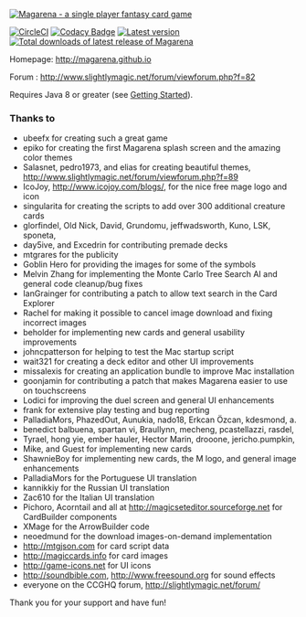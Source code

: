 [![Magarena - a single player fantasy card game](https://raw.githubusercontent.com/wiki/magarena/magarena/screenshots/bw-logo.png)](https://magarena.github.io/)

[![CircleCI](https://circleci.com/gh/magarena/magarena.svg?style=shield)](https://circleci.com/gh/magarena/magarena)
[![Codacy Badge](https://api.codacy.com/project/badge/Grade/b6a4ee8930864225a7add5494af39a55)](https://www.codacy.com/app/Magarena/magarena?utm_source=github.com&amp;utm_medium=referral&amp;utm_content=magarena/magarena&amp;utm_campaign=Badge_Grade)
[![Latest version](https://img.shields.io/github/release/magarena/magarena.svg)](https://github.com/magarena/magarena/releases)
[![Total downloads of latest release of Magarena](https://img.shields.io/github/downloads/magarena/magarena/latest/total.svg)](https://magarena.github.io/)

Homepage: http://magarena.github.io

Forum   : http://www.slightlymagic.net/forum/viewforum.php?f=82

Requires Java 8 or greater (see [Getting Started](https://github.com/magarena/magarena/wiki/Getting-Started)).

### Thanks to
  
  - ubeefx for creating such a great game
  - epiko for creating the first Magarena splash screen and the amazing color themes
  - Salasnet, pedro1973, and elias for creating beautiful themes, http://www.slightlymagic.net/forum/viewforum.php?f=89
  - IcoJoy, http://www.icojoy.com/blogs/, for the nice free mage logo and icon
  - singularita for creating the scripts to add over 300 additional creature cards
  - glorfindel, Old Nick, David, Grundomu, jeffwadsworth, Kuno, LSK, sponeta,
  - day5ive, and Excedrin for contributing premade decks
  - mtgrares for the publicity
  - Goblin Hero for providing the images for some of the symbols
  - Melvin Zhang for implementing the Monte Carlo Tree Search AI and general code cleanup/bug fixes
  - IanGrainger for contributing a patch to allow text search in the Card Explorer
  - Rachel for making it possible to cancel image download and fixing incorrect images
  - beholder for implementing new cards and general usability improvements
  - johncpatterson for helping to test the Mac startup script
  - wait321 for creating a deck editor and other UI improvements
  - missalexis for creating an application bundle to improve Mac installation
  - goonjamin for contributing a patch that makes Magarena easier to use on touchscreens
  - Lodici for improving the duel screen and general UI enhancements
  - frank for extensive play testing and bug reporting
  - PalladiaMors, PhazedOut, Aunukia, nado18, Erkcan Özcan, kdesmond, a.
  - benedict balbuena, spartan vi, Braullynn, mecheng, pcastellazzi, rasdel,
  - Tyrael, hong yie, ember hauler, Hector Marin, drooone, jericho.pumpkin,
  - Mike, and Guest for implementing new cards
  - ShawnieBoy for implementing new cards, the M logo, and general image enhancements
  - PalladiaMors for the Portuguese UI translation
  - kannikkiy for the Russian UI translation
  - Zac610 for the Italian UI translation
  - Pichoro, Acorntail and all at http://magicseteditor.sourceforge.net for CardBuilder components
  - XMage for the ArrowBuilder code
  - neoedmund for the download images-on-demand implementation
  - http://mtgjson.com for card script data
  - http://magiccards.info for card images
  - http://game-icons.net for UI icons
  - http://soundbible.com, http://www.freesound.org for sound effects
  - everyone on the CCGHQ forum, http://slightlymagic.net/forum/

Thank you for your support and have fun!
